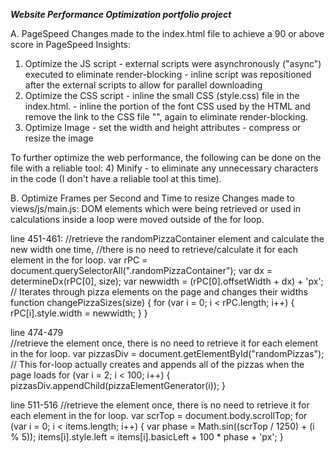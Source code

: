 ***Website Performance Optimization portfolio project***

A.	PageSpeed
Changes made to the index.html file to achieve a 90 or above score in PageSpeed Insights:
1) Optimize the JS script - external scripts were asynchronously ("async") executed to eliminate render-blocking
                          - inline script was repositioned after the external scripts to allow for parallel downloading
2) Optimize the CSS script - inline the small CSS (style.css) file in the index.html.
			   - inline the portion of the font CSS used by the HTML and remove the link to the CSS file
			     "<link href="//fonts.googleapis.com/css?family=Open+Sans:400,700" rel="stylesheet">", 
			     again to eliminate render-blocking.
3) Optimize Image - set the width and height attributes
                  - compress or resize the image
                  
To further optimize the web performance, the following can be done on the file with a reliable tool:
4) Minify - to eliminate any unnecessary characters in the code (I don't have a reliable tool at this time).

B.	Optimize Frames per Second and Time to resize
Changes made to views/js/main.js:
DOM elements which were being retrieved or used in calculations inside a loop were moved outside of the for loop.

line 451-461:
	//retrieve the randomPizzaContainer element and calculate the new width one time,
	//there is no need to retrieve/calculate it for each element in the for loop.
	var rPC = document.querySelectorAll(".randomPizzaContainer");
	var dx = determineDx(rPC[0], size);
	var newwidth = (rPC[0].offsetWidth + dx) + 'px';
	// Iterates through pizza elements on the page and changes their widths
	function changePizzaSizes(size) {
		for (var i = 0; i < rPC.length; i++) {
			rPC[i].style.width = newwidth;
			}
	}

line 474-479	
	//retrieve the element once, there is no need to retrieve it for each element in the for loop.
	var pizzasDiv = document.getElementById("randomPizzas");
	// This for-loop actually creates and appends all of the pizzas when the page loads
	for (var i = 2; i < 100; i++) {
		pizzasDiv.appendChild(pizzaElementGenerator(i));
	}

line 511-516
	//retrieve the element once, there is no need to retrieve it for each element in the for loop.
	var scrTop = document.body.scrollTop;
	for (var i = 0; i < items.length; i++) {
		var phase = Math.sin((scrTop / 1250) + (i % 5));
		items[i].style.left = items[i].basicLeft + 100 * phase + 'px';
	}

